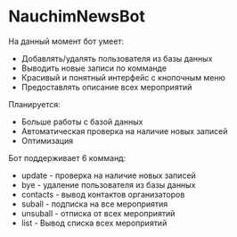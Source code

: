 # NauchimNewsBot

На данный момент бот умеет:
 - Добавлять/удалять пользователя из базы данных
 - Выводить новые записи по комманде
 - Красивый и понятный интерфейс с кнопочным меню
 - Предоставлять описание всех мероприятий

Планируется:
 - Больше работы с базой данных
 - Автоматическая проверка на наличие новых записей
 - Оптимизация

Бот поддерживает 6 комманд:
 - update - проверка на наличие новых записей
 - bye - удаление пользователя из базы данных
 - contacts - вывод контактов организаторов
 - suball - подписка на все мероприятия 
 - unsuball - отписка от всех мероприятий
 - list - Вывод списка всех мероприятий

